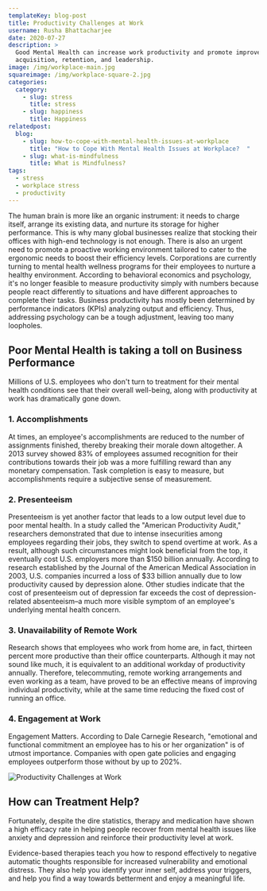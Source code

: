 ```yaml
---
templateKey: blog-post
title: Productivity Challenges at Work
username: Rusha Bhattacharjee
date: 2020-07-27
description: >
  Good Mental Health can increase work productivity and promote improved talent
  acquisition, retention, and leadership.
image: /img/workplace-main.jpg
squareimage: /img/workplace-square-2.jpg
categories:
  category:
    - slug: stress
      title: stress
    - slug: happiness
      title: Happiness
relatedpost:
  blog:
    - slug: how-to-cope-with-mental-health-issues-at-workplace
      title: "How to Cope With Mental Health Issues at Workplace?  "
    - slug: what-is-mindfulness
      title: What is Mindfulness?
tags:
  - stress
  - workplace stress
  - productivity
---
```

<!--StartFragment-->

The human brain is more like an organic instrument: it needs to charge itself, arrange its existing data, and nurture its storage for higher performance. This is why many global businesses realize that stocking their offices with high-end technology is not enough. There is also an urgent need to promote a proactive working environment tailored to cater to the ergonomic needs to boost their efficiency levels. Corporations are currently turning to mental health wellness programs for their employees to nurture a healthy environment. According to behavioral economics and psychology, it's no longer feasible to measure productivity simply with numbers because people react differently to situations and have different approaches to complete their tasks. Business productivity has mostly been determined by performance indicators (KPIs) analyzing output and efficiency. Thus, addressing psychology can be a tough adjustment, leaving too many loopholes.

## Poor Mental Health is taking a toll on Business Performance

Millions of U.S. employees who don't turn to treatment for their mental health conditions see that their overall well-being, along with productivity at work has dramatically gone down.

### 1. Accomplishments

At times, an employee's accomplishments are reduced to the number of assignments finished, thereby breaking their morale down altogether. A 2013 survey showed 83% of employees assumed recognition for their contributions towards their job was a more fulfilling reward than any monetary compensation. Task completion is easy to measure, but accomplishments require a subjective sense of measurement.

### 2. Presenteeism

Presenteeism is yet another factor that leads to a low output level due to poor mental health. In a study called the "American Productivity Audit," researchers demonstrated that due to intense insecurities among employees regarding their jobs, they switch to spend overtime at work. As a result, although such circumstances might look beneficial from the top, it eventually cost U.S. employers more than $150 billion annually. According to research established by the Journal of the American Medical Association in 2003, U.S. companies incurred a loss of $33 billion annually due to low productivity caused by depression alone. Other studies indicate that the cost of presenteeism out of depression far exceeds the cost of depression-related absenteeism–a much more visible symptom of an employee's underlying mental health concern.

### 3. Unavailability of Remote Work

Research shows that employees who work from home are, in fact, thirteen percent more productive than their office counterparts. Although it may not sound like much, it is equivalent to an additional workday of productivity annually. Therefore, telecommuting, remote working arrangements and even working as a team, have proved to be an effective means of improving individual productivity, while at the same time reducing the fixed cost of running an office.

### 4. Engagement at Work

Engagement Matters. According to Dale Carnegie Research, "emotional and functional commitment an employee has to his or her organization" is of utmost importance. Companies with open gate policies and engaging employees outperform those without by up to 202%.

![ Productivity Challenges at Work](/img/workplace-2.jpg " Productivity Challenges at Work")

<!--EndFragment-->

<!--StartFragment-->

## How can Treatment Help?

Fortunately, despite the dire statistics, therapy and medication have shown a high efficacy rate in helping people recover from mental health issues like anxiety and depression and reinforce their productivity level at work.

Evidence-based therapies teach you how to respond effectively to negative automatic thoughts responsible for increased vulnerability and emotional distress. They also help you identify your inner self, address your triggers, and help you find a way towards betterment and enjoy a meaningful life.



<!--EndFragment-->